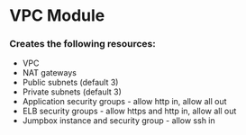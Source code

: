 # VPC Module

### Creates the following resources:

 * VPC
 * NAT gateways
 * Public subnets (default 3)
 * Private subnets (default 3)
 * Application security groups - allow http in, allow all out
 * ELB security groups - allow https and http in, allow all out
 * Jumpbox instance and security group - allow ssh in
